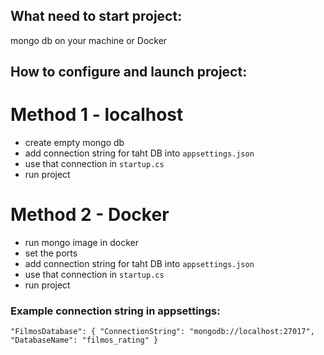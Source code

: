 ## What need to start project:
mongo db on your machine or Docker

## How to configure and launch project:
# Method 1 - localhost
* create empty mongo db
* add connection string for taht DB into `appsettings.json`
* use that connection in `startup.cs`
* run project

# Method 2 - Docker
* run mongo image in docker
* set the ports
* add connection string for taht DB into `appsettings.json`
* use that connection in `startup.cs`
* run project

### Example connection string in appsettings:
`"FilmosDatabase": {
    "ConnectionString": "mongodb://localhost:27017",
    "DatabaseName": "filmos_rating"
  }`
